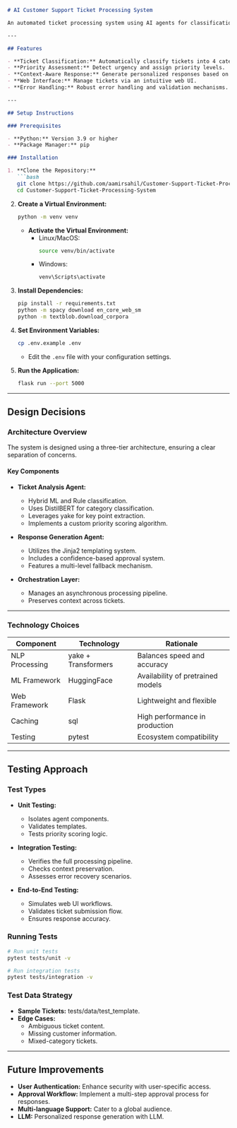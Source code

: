 ```markdown
# AI Customer Support Ticket Processing System

An automated ticket processing system using AI agents for classification, prioritization, and response generation.

---

## Features

- **Ticket Classification:** Automatically classify tickets into 4 categories(BILLING, TECHNICAL, ACCESS, FEATURE).
- **Priority Assessment:** Detect urgency and assign priority levels.
- **Context-Aware Response:** Generate personalized responses based on ticket context.
- **Web Interface:** Manage tickets via an intuitive web UI.
- **Error Handling:** Robust error handling and validation mechanisms.

---

## Setup Instructions

### Prerequisites

- **Python:** Version 3.9 or higher
- **Package Manager:** pip

### Installation

1. **Clone the Repository:**
   ```bash
   git clone https://github.com/aamirsahil/Customer-Support-Ticket-Processing-System.git
   cd Customer-Support-Ticket-Processing-System
   ```

2. **Create a Virtual Environment:**
   ```bash
   python -m venv venv
   ```
   - **Activate the Virtual Environment:**
     - Linux/MacOS:
       ```bash
       source venv/bin/activate
       ```
     - Windows:
       ```bash
       venv\Scripts\activate
       ```

3. **Install Dependencies:**
   ```bash
   pip install -r requirements.txt
   python -m spacy download en_core_web_sm
   python -m textblob.download_corpora
   ```

4. **Set Environment Variables:**
   ```bash
   cp .env.example .env
   ```
   - Edit the `.env` file with your configuration settings.

5. **Run the Application:**
   ```bash
   flask run --port 5000
   ```

---

## Design Decisions

### Architecture Overview

The system is designed using a three-tier architecture, ensuring a clear separation of concerns.

#### Key Components

- **Ticket Analysis Agent:**
  - Hybrid ML and Rule classification.
  - Uses DistilBERT for category classification.
  - Leverages yake for key point extraction.
  - Implements a custom priority scoring algorithm.

- **Response Generation Agent:**
  - Utilizes the Jinja2 templating system.
  - Includes a confidence-based approval system.
  - Features a multi-level fallback mechanism.

- **Orchestration Layer:**
  - Manages an asynchronous processing pipeline.
  - Preserves context across tickets.

---

### Technology Choices

| **Component**       | **Technology**           | **Rationale**                         |
|---------------------|--------------------------|---------------------------------------|
| NLP Processing      | yake + Transformers      | Balances speed and accuracy           |
| ML Framework        | HuggingFace              | Availability of pretrained models     |
| Web Framework       | Flask                    | Lightweight and flexible              |
| Caching             | sql                      | High performance in production        |
| Testing             | pytest                   | Ecosystem compatibility               |

---

## Testing Approach

### Test Types

- **Unit Testing:**
  - Isolates agent components.
  - Validates templates.
  - Tests priority scoring logic.

- **Integration Testing:**
  - Verifies the full processing pipeline.
  - Checks context preservation.
  - Assesses error recovery scenarios.

- **End-to-End Testing:**
  - Simulates web UI workflows.
  - Validates ticket submission flow.
  - Ensures response accuracy.

### Running Tests

```bash
# Run unit tests
pytest tests/unit -v

# Run integration tests
pytest tests/integration -v

```

### Test Data Strategy

- **Sample Tickets:** tests/data/test_template.
- **Edge Cases:**
  - Ambiguous ticket content.
  - Missing customer information.
  - Mixed-category tickets.
---

## Future Improvements

- **User Authentication:** Enhance security with user-specific access.
- **Approval Workflow:** Implement a multi-step approval process for responses.
- **Multi-language Support:** Cater to a global audience.
- **LLM:** Personalized response generation with LLM.